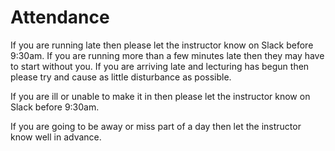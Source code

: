 # Attendance

If you are running late then please let the instructor know on Slack before 9:30am. If you are running more than a few minutes late then they may have to start without you. If you are arriving late and lecturing has begun then please try and cause as little disturbance as possible.

If you are ill or unable to make it in then please let the instructor know on Slack before 9:30am.

If you are going to be away or miss part of a day then let the instructor know well in advance.

